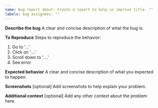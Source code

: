 ```yaml
---
name: Bug report about: Create a report to help us improve title: ""
labels: bug assignees: ""
---
```


**Describe the bug**
A clear and concise description of what the bug is.

**To Reproduce**
Steps to reproduce the behavior:

1. Go to '...'
2. Click on '....'
3. Scroll down to '....'
4. See error

**Expected behavior**
A clear and concise description of what you expected to happen.

**Screenshots**
[optional] Add screenshots to help explain your problem.

**Additional context**
[optional] Add any other context about the problem here.
